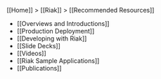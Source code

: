 [[Home]] > [[Riak]] > [[Recommended Resources]]

* [[Overviews and Introductions]]
* [[Production Deployment]]
* [[Developing with Riak]]
* [[Slide Decks]]
* [[Videos]]
* [[Riak Sample Applications]]
* [[Publications]]
